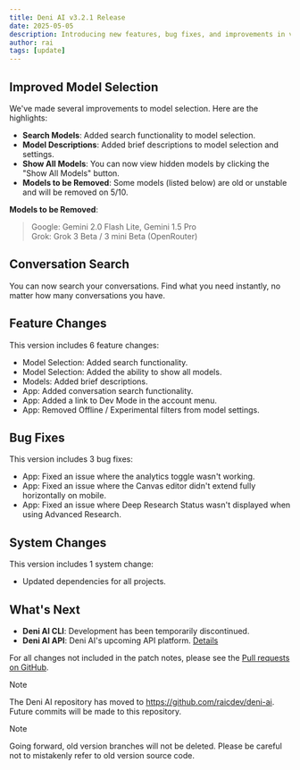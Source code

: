 ```yaml
---
title: Deni AI v3.2.1 Release
date: 2025-05-05
description: Introducing new features, bug fixes, and improvements in version 3.2.1.
author: rai
tags: [update]
---
```


## Improved Model Selection

We've made several improvements to model selection. Here are the highlights:

- **Search Models**: Added search functionality to model selection.
- **Model Descriptions**: Added brief descriptions to model selection and settings.
- **Show All Models**: You can now view hidden models by clicking the "Show All Models" button.
- **Models to be Removed**: Some models (listed below) are old or unstable and will be removed on 5/10.

**Models to be Removed**:

> Google: Gemini 2.0 Flash Lite, Gemini 1.5 Pro  
> Grok: Grok 3 Beta / 3 mini Beta (OpenRouter)

## Conversation Search

You can now search your conversations. Find what you need instantly, no matter how many conversations you have.

## Feature Changes

This version includes 6 feature changes:

- Model Selection: Added search functionality.
- Model Selection: Added the ability to show all models.
- Models: Added brief descriptions.
- App: Added conversation search functionality.
- App: Added a link to Dev Mode in the account menu.
- App: Removed Offline / Experimental filters from model settings.

## Bug Fixes

This version includes 3 bug fixes:

- App: Fixed an issue where the analytics toggle wasn't working.
- App: Fixed an issue where the Canvas editor didn't extend fully horizontally on mobile.
- App: Fixed an issue where Deep Research Status wasn't displayed when using Advanced Research.

## System Changes

This version includes 1 system change:

- Updated dependencies for all projects.

## What's Next

- **Deni AI CLI**: Development has been temporarily discontinued.
- **Deni AI API**: Deni AI's upcoming API platform. [Details](/blog/posts/deni-ai-api-preview)

For all changes not included in the patch notes, please see the [Pull requests on GitHub](https://github.com/raicdev/deni-ai/pull/34).

> [!NOTE]
> The Deni AI repository has moved to https://github.com/raicdev/deni-ai. Future commits will be made to this repository.

> [!NOTE]
> Going forward, old version branches will not be deleted. Please be careful not to mistakenly refer to old version source code.
